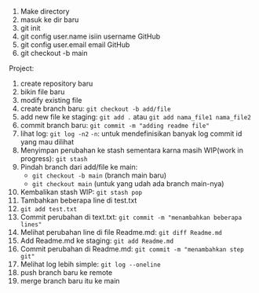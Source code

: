 1. Make directory
2. masuk ke dir baru
3. git init
4. git config user.name isiin username GitHub
5. git config user.email email GitHub
6. git checkout -b main

Project:
1. create repository baru
2. bikin file baru
3. modify existing file
4. create branch baru: `git checkout -b add/file`
5. add new file ke staging: `git add .` atau `git add nama_file1 nama_file2`
5. commit branch baru: `git commit -m "adding readme file"`
6. lihat log: `git log -n2` `-n`: untuk mendefinisikan banyak log commit id yang mau dilihat
7. Menyimpan perubahan ke stash sementara karna masih WIP(work in progress): `git stash`
8. Pindah branch dari add/file ke main:
    - `git checkout -b main` (branch main baru)
    - `git checkout main` (untuk yang udah ada branch main-nya)
9. Kembalikan stash WIP: `git stash pop`
10. Tambahkan beberapa line di test.txt
11. `git add test.txt`
12. Commit perubahan di text.txt: `git commit -m "menambahkan beberapa lines"`
13. Melihat perubahan line di file Readme.md: `git diff Readme.md`
14. Add Readme.md ke staging: `git add Readme.md`
15. Commit perubahan di Readme.md: `git commit -m "menambahkan step git"`
16. Melihat log lebih simple: `git log --oneline`
6. push branch baru ke remote
7. merge branch baru itu ke main
